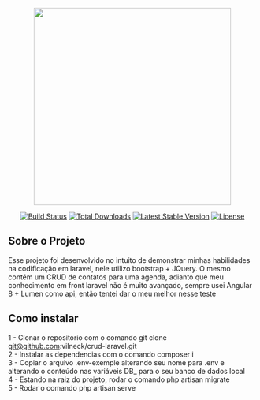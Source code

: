 <p align="center"><a href="https://laravel.com" target="_blank"><img src="https://raw.githubusercontent.com/laravel/art/master/logo-lockup/5%20SVG/2%20CMYK/1%20Full%20Color/laravel-logolockup-cmyk-red.svg" width="400"></a></p>

<p align="center">
<a href="https://travis-ci.org/laravel/framework"><img src="https://travis-ci.org/laravel/framework.svg" alt="Build Status"></a>
<a href="https://packagist.org/packages/laravel/framework"><img src="https://img.shields.io/packagist/dt/laravel/framework" alt="Total Downloads"></a>
<a href="https://packagist.org/packages/laravel/framework"><img src="https://img.shields.io/packagist/v/laravel/framework" alt="Latest Stable Version"></a>
<a href="https://packagist.org/packages/laravel/framework"><img src="https://img.shields.io/packagist/l/laravel/framework" alt="License"></a>
</p>

## Sobre o Projeto

Esse projeto foi desenvolvido no intuito de demonstrar minhas habilidades na codificação em laravel, nele utilizo bootstrap + JQuery. O mesmo contém um CRUD de contatos para uma agenda, adianto que meu conhecimento em front laravel não é muito avançado, sempre usei Angular 8 + Lumen como api, então tentei dar o meu melhor nesse teste

## Como instalar

1 - Clonar o repositório com o comando git clone git@github.com:vilneck/crud-laravel.git
<br>2 - Instalar as dependencias com o comando composer i
<br>3 - Copiar o arquivo .env-exemple alterando seu nome para .env e alterando o conteúdo nas variáveis DB_ para o seu banco de dados local
<br>4 - Estando na raiz do projeto, rodar o comando php artisan migrate
<br>5 - Rodar o comando php artisan serve
